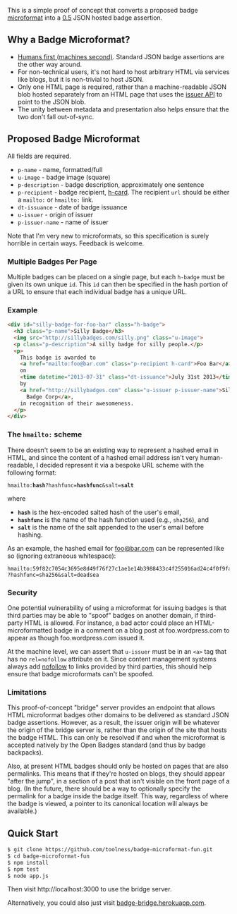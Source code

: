 This is a simple proof of concept that converts a proposed badge
[microformat][] into a [0.5][] JSON hosted badge assertion.

## Why a Badge Microformat?

* [Humans first (machines second)](http://microformats.org/#why). Standard
  JSON badge assertions are the other way around.
* For non-technical users, it's not hard to host arbitrary HTML via services
  like blogs, but it is non-trivial to host JSON.
* Only one HTML page is required, rather than a machine-readable JSON blob
  hosted separately from an HTML page that uses the [issuer API][] to point
  to the JSON blob.
* The unity between metadata and presentation also helps ensure that the two
  don't fall out-of-sync.

## Proposed Badge Microformat

All fields are required.

* `p-name` - name, formatted/full
* `u-image` - badge image (square)
* `p-description` - badge description, approximately one sentence
* `p-recipient` - badge recipient, [h-card][]. The recipient `url` should be
   either a `mailto:` or `hmailto:` link.
* `dt-issuance` - date of badge issuance
* `u-issuer` - origin of issuer
* `p-issuer-name` - name of issuer

Note that I'm very new to microformats, so this specification is surely
horrible in certain ways. Feedback is welcome.

### Multiple Badges Per Page

Multiple badges can be placed on a single page, but each `h-badge` must
be given its own unique `id`. This `id` can then be specified in the hash
portion of a URL to ensure that each individual badge has a unique URL.

### Example

```html
<div id="silly-badge-for-foo-bar" class="h-badge">
  <h3 class="p-name">Silly Badge</h3>
  <img src="http://sillybadges.com/silly.png" class="u-image">
  <p class="p-description">A silly badge for silly people.</p>
  <p>
    This badge is awarded to
    <a href="mailto:foo@bar.com" class="p-recipient h-card">Foo Bar</a>
    on
    <time datetime="2013-07-31" class="dt-issuance">July 31st 2013</time>
    by
    <a href="http://sillybadges.com" class="u-issuer p-issuer-name">Silly 
      Badge Corp</a>,
    in recognition of their awesomeness.
  </p>
</div>
```

### The `hmailto:` scheme

There doesn't seem to be an existing way to represent a hashed email in
HTML, and since the content of a hashed email address isn't
very human-readable, I decided represent it via a bespoke URL scheme with the
following format:

<code>hmailto:<strong>hash</strong>?hashfunc=<strong>hashfunc</strong>&salt=<strong>salt</strong></code>

where

* <code>**hash**</code> is the hex-encoded salted hash of the user's email,
* <code>**hashfunc**</code> is the name of the hash function used
  (e.g., `sha256`), and
* <code>**salt**</code> is the name of the salt appended to the user's email
  before hashing.

As an example, the hashed email for foo@bar.com can be represented like so
(ignoring extraneous whitespace):

```
hmailto:59f82c7054c3695e8d49f76f27c1ae1e14b3988433c4f255016ad24c4f0f9fa7
?hashfunc=sha256&salt=deadsea
```

### Security

One potential vulnerability of using a microformat for issuing badges is
that third parties may be able to "spoof" badges on another domain, if
third-party HTML is allowed. For instance, a bad actor could place an
HTML-microformatted badge in a comment on a blog post at foo.wordpress.com
to appear as though foo.wordpress.com issued it.

At the machine level, we can assert that `u-issuer` must be in an `<a>` tag
that has no `rel=nofollow` attribute on it. Since content management systems
always add [nofollow][] to links provided by third parties, this should help
ensure that badge microformats can't be spoofed.

### Limitations

This proof-of-concept "bridge" server provides an endpoint that allows HTML
microformat badges other domains to be delivered as standard JSON badge
assertions. However, as a result, the issuer origin will be whatever the
origin of the bridge server is, rather than the origin of the site that hosts
the badge HTML. This can only be resolved if and when the microformat is
accepted natively by the Open Badges standard (and thus by badge backpacks).

Also, at present HTML badges should only be hosted on pages that are also
permalinks. This means that if they're hosted on blogs, they should appear
"after the jump", in a section of a post that isn't visible on the front
page of a blog. (In the future, there should be a way to optionally specify
the permalink for a badge inside the badge itself. This way, regardless of
where the badge is viewed, a pointer to its canonical location will always
be available.)

## Quick Start

```bash
$ git clone https://github.com/toolness/badge-microformat-fun.git
$ cd badge-microformat-fun
$ npm install
$ npm test
$ node app.js
```

Then visit http://localhost:3000 to use the bridge server.

Alternatively, you could also just visit
[badge-bridge.herokuapp.com](https://badge-bridge.herokuapp.com/).

  [recipient]: http://microformats.org/wiki/hcard
  [microformat]: http://microformats.org/
  [0.5]: https://github.com/mozilla/openbadges/wiki/Assertion-Specification-Changes
  [issuer API]: https://github.com/mozilla/openbadges/wiki/Issuer-API
  [h-card]: http://microformats.org/wiki/h-card
  [nofollow]: http://en.wikipedia.org/wiki/Nofollow
